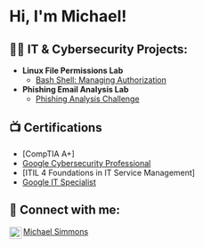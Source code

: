<h1>Hi, I'm Michael! 
<h2>👨‍💻 IT & Cybersecurity Projects:</h2>

- <b>Linux File Permissions Lab</b>
  - [Bash Shell: Managing Authorization](https://github.com/Mike400cyber/Linux-File-Permissions-Lab)
- <b>Phishing Email Analysis Lab</b>
  - [Phishing Analysis Challenge](https://github.com/Mike400cyber/Phishing-Analysis-Lab)

<h2>📺 Certifications</h2>

- [CompTIA A+]
- [Google Cybersecurity Professional](https://www.coursera.org/account/accomplishments/professional-cert/83UG9NMBBP3E)
- [ITIL 4 Foundations in IT Service Management]
- [Google IT Specialist](https://www.youtube.com/watch?v=OfvdQeh79s0)


<h2> 🤳 Connect with me:</h2>

[<img align="left" alt="MichaelSimmons | LinkedIn" width="22px" src="https://cdn.jsdelivr.net/npm/simple-icons@v3/icons/linkedin.svg" />][linkedin]

[linkedin]: https://linkedin.com/in/michael-simmonsGA
<div class="badge-base LI-profile-badge" data-locale="en_US" data-size="medium" data-theme="light" data-type="VERTICAL" data-vanity="michael-simmons-05115a266" data-version="v1"><a class="badge-base__link LI-simple-link" href="https://www.linkedin.com/in/michael-simmons-05115a266?trk=profile-badge">Michael Simmons</a></div>
              

<!--
**joshmadakor1/joshmadakor1** is a ✨ _special_ ✨ repository because its `README.md` (this file) appears on your GitHub profile.

Here are some ideas to get you started:

- 🔭 I’m currently working on ...
- 🌱 I’m currently learning ...
- 👯 I’m looking to collaborate on ...
- 🤔 I’m looking for help with ...
- 💬 Ask me about ...
- 📫 How to reach me: ...
- 😄 Pronouns: ...
- ⚡ Fun fact: ...
-->

